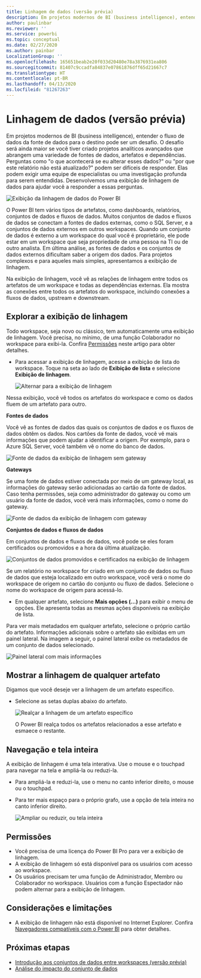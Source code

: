 ```yaml
---
title: Linhagem de dados (versão prévia)
description: Em projetos modernos de BI (business intelligence), entender o fluxo de dados da fonte de dados para o destino é um desafio crucial para muitos clientes.
author: paulinbar
ms.reviewer: ''
ms.service: powerbi
ms.topic: conceptual
ms.date: 02/27/2020
ms.author: painbar
LocalizationGroup: ''
ms.openlocfilehash: 165651beab2e20f033d20480e78a3876931ea806
ms.sourcegitcommit: 81407c9ccadfa84837e07861876dff65d21667c7
ms.translationtype: HT
ms.contentlocale: pt-BR
ms.lasthandoff: 04/13/2020
ms.locfileid: "81267263"
---
```

# <a name="data-lineage-preview"></a>Linhagem de dados (versão prévia)
Em projetos modernos de BI (business intelligence), entender o fluxo de dados da fonte de dados para o destino pode ser um desafio. O desafio será ainda maior se você tiver criado projetos analíticos avançados que abrangem uma variedade de fontes de dados, artefatos e dependências. Perguntas como "o que acontecerá se eu alterar esses dados?" ou "por que este relatório não está atualizado?" podem ser difíceis de responder. Elas podem exigir uma equipe de especialistas ou uma investigação profunda para serem entendidas. Desenvolvemos uma exibição de linhagem de dados para ajudar você a responder a essas perguntas.

![Exibição da linhagem de dados do Power BI](media/service-data-lineage/service-data-lineage-view.png)
 
O Power BI tem vários tipos de artefatos, como dashboards, relatórios, conjuntos de dados e fluxos de dados. Muitos conjuntos de dados e fluxos de dados se conectam a fontes de dados externas, como o SQL Server, e a conjuntos de dados externos em outros workspaces. Quando um conjunto de dados é externo a um workspace do qual você é proprietário, ele pode estar em um workspace que seja propriedade de uma pessoa na TI ou de outro analista. Em última análise, as fontes de dados e os conjuntos de dados externos dificultam saber a origem dos dados. Para projetos complexos e para aqueles mais simples, apresentamos a exibição de linhagem.

Na exibição de linhagem, você vê as relações de linhagem entre todos os artefatos de um workspace e todas as dependências externas. Ela mostra as conexões entre todos os artefatos do workspace, incluindo conexões a fluxos de dados, upstream e downstream.

## <a name="explore-lineage-view"></a>Explorar a exibição de linhagem

Todo workspace, seja novo ou clássico, tem automaticamente uma exibição de linhagem. Você precisa, no mínimo, de uma função Colaborador no workspace para exibi-la. Confira [Permissões](#permissions) neste artigo para obter detalhes.

* Para acessar a exibição de linhagem, acesse a exibição de lista do workspace. Toque na seta ao lado de **Exibição de lista** e selecione **Exibição de linhagem**.

   ![Alternar para a exibição de linhagem](media/service-data-lineage/service-data-lineage-view-select.png)

Nessa exibição, você vê todos os artefatos do workspace e como os dados fluem de um artefato para outro.

**Fontes de dados**

Você vê as fontes de dados das quais os conjuntos de dados e os fluxos de dados obtêm os dados. Nos cartões da fonte de dados, você vê mais informações que podem ajudar a identificar a origem. Por exemplo, para o Azure SQL Server, você também vê o nome do banco de dados.

![Fonte de dados da exibição de linhagem sem gateway](media/service-data-lineage/service-data-lineage-data-source-card.png)
 
**Gateways**

Se uma fonte de dados estiver conectada por meio de um gateway local, as informações do gateway serão adicionadas ao cartão da fonte de dados. Caso tenha permissões, seja como administrador do gateway ou como um usuário da fonte de dados, você verá mais informações, como o nome do gateway.

![Fonte de dados da exibição de linhagem com gateway](media/service-data-lineage/service-data-lineage-data-gateway-card.png)

**Conjuntos de dados e fluxos de dados**
 
Em conjuntos de dados e fluxos de dados, você pode se eles foram certificados ou promovidos e a hora da última atualização.

![Conjuntos de dados promovidos e certificados na exibição de linhagem](media/service-data-lineage/service-data-lineage-promoted-certified.png)
 
Se um relatório no workspace for criado em um conjunto de dados ou fluxo de dados que esteja localizado em outro workspace, você verá o nome do workspace de origem no cartão do conjunto ou fluxo de dados. Selecione o nome do workspace de origem para acessá-lo.

* Em qualquer artefato, selecione **Mais opções (...)** para exibir o menu de opções. Ele apresenta todas as mesmas ações disponíveis na exibição de lista.

Para ver mais metadados em qualquer artefato, selecione o próprio cartão do artefato. Informações adicionais sobre o artefato são exibidas em um painel lateral. Na imagem a seguir, o painel lateral exibe os metadados de um conjunto de dados selecionado.

![Painel lateral com mais informações](media/service-data-lineage/service-data-lineage-side-pane.png)
 
## <a name="show-lineage-for-any-artifact"></a>Mostrar a linhagem de qualquer artefato 

Digamos que você deseje ver a linhagem de um artefato específico.

* Selecione as setas duplas abaixo do artefato.

   ![Realçar a linhagem de um artefato específico](media/service-data-lineage/service-data-lineage-specific-artifact.png)

   O Power BI realça todos os artefatos relacionados a esse artefato e esmaece o restante. 

## <a name="navigation-and-full-screen"></a>Navegação e tela inteira 

A exibição de linhagem é uma tela interativa. Use o mouse e o touchpad para navegar na tela e ampliá-la ou reduzi-la.

* Para ampliá-la e reduzi-la, use o menu no canto inferior direito, o mouse ou o touchpad.
* Para ter mais espaço para o próprio grafo, use a opção de tela inteira no canto inferior direito. 

    ![Ampliar ou reduzir, ou tela inteira](media/service-data-lineage/service-data-lineage-zoom.png)

## <a name="permissions"></a>Permissões

* Você precisa de uma licença do Power BI Pro para ver a exibição de linhagem.
* A exibição de linhagem só está disponível para os usuários com acesso ao workspace.
* Os usuários precisam ter uma função de Administrador, Membro ou Colaborador no workspace. Usuários com a função Espectador não podem alternar para a exibição de linhagem.


## <a name="considerations-and-limitations"></a>Considerações e limitações

- A exibição de linhagem não está disponível no Internet Explorer. Confira [Navegadores compatíveis com o Power BI](../power-bi-browsers.md) para obter detalhes.

## <a name="next-steps"></a>Próximas etapas

* [Introdução aos conjuntos de dados entre workspaces (versão prévia)](../service-datasets-across-workspaces.md)
* [Análise do impacto do conjunto de dados](service-dataset-impact-analysis.md)
